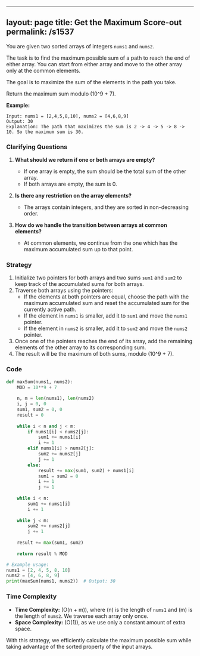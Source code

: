 
---
layout: page
title:  Get the Maximum Score-out
permalink: /s1537
---

You are given two sorted arrays of integers `nums1` and `nums2`.

The task is to find the maximum possible sum of a path to reach the end of either array. You can start from either array and move to the other array only at the common elements.

The goal is to maximize the sum of the elements in the path you take.

Return the maximum sum modulo \(10^9 + 7\).

**Example:**
```
Input: nums1 = [2,4,5,8,10], nums2 = [4,6,8,9]
Output: 30
Explanation: The path that maximizes the sum is 2 -> 4 -> 5 -> 8 -> 10. So the maximum sum is 30.
```

### Clarifying Questions

1. **What should we return if one or both arrays are empty?**
   - If one array is empty, the sum should be the total sum of the other array.
   - If both arrays are empty, the sum is 0.

2. **Is there any restriction on the array elements?**
   - The arrays contain integers, and they are sorted in non-decreasing order.
   
3. **How do we handle the transition between arrays at common elements?**
   - At common elements, we continue from the one which has the maximum accumulated sum up to that point.

### Strategy

1. Initialize two pointers for both arrays and two sums `sum1` and `sum2` to keep track of the accumulated sums for both arrays.
2. Traverse both arrays using the pointers:
   - If the elements at both pointers are equal, choose the path with the maximum accumulated sum and reset the accumulated sum for the currently active path.
   - If the element in `nums1` is smaller, add it to `sum1` and move the `nums1` pointer.
   - If the element in `nums2` is smaller, add it to `sum2` and move the `nums2` pointer.
3. Once one of the pointers reaches the end of its array, add the remaining elements of the other array to its corresponding sum.
4. The result will be the maximum of both sums, modulo \(10^9 + 7\).

### Code

```python
def maxSum(nums1, nums2):
    MOD = 10**9 + 7
    
    n, m = len(nums1), len(nums2)
    i, j = 0, 0
    sum1, sum2 = 0, 0
    result = 0
    
    while i < n and j < m:
        if nums1[i] < nums2[j]:
            sum1 += nums1[i]
            i += 1
        elif nums1[i] > nums2[j]:
            sum2 += nums2[j]
            j += 1
        else:
            result += max(sum1, sum2) + nums1[i]
            sum1 = sum2 = 0
            i += 1
            j += 1
            
    while i < n:
        sum1 += nums1[i]
        i += 1
        
    while j < m:
        sum2 += nums2[j]
        j += 1
        
    result += max(sum1, sum2)
    
    return result % MOD

# Example usage:
nums1 = [2, 4, 5, 8, 10]
nums2 = [4, 6, 8, 9]
print(maxSum(nums1, nums2))  # Output: 30
```

### Time Complexity

- **Time Complexity:** \(O(n + m)\), where \(n\) is the length of `nums1` and \(m\) is the length of `nums2`. We traverse each array only once.
- **Space Complexity:** \(O(1)\), as we use only a constant amount of extra space.

With this strategy, we efficiently calculate the maximum possible sum while taking advantage of the sorted property of the input arrays.